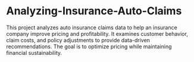 # Analyzing-Insurance-Auto-Claims
This project analyzes auto insurance claims data to help an insurance company improve pricing and profitability. It examines customer behavior, claim costs, and policy adjustments to provide data-driven recommendations. The goal is to optimize pricing while maintaining financial sustainability.
